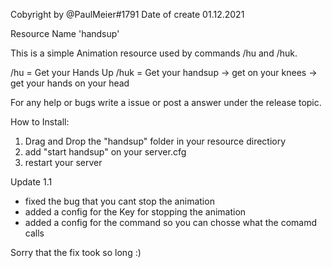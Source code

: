 Cobyright by @PaulMeier#1791
Date of create 01.12.2021

Resource Name 'handsup'

This is a simple Animation resource used by commands /hu and /huk.

/hu = Get your Hands Up
/huk = Get your handsup -> get on your knees -> get your hands on your head

For any help or bugs write a issue or post a answer under the release topic.

How to Install:
1. Drag and Drop the "handsup" folder in your resource directiory
2. add "start handsup" on your server.cfg
3. restart your server


Update 1.1
- fixed the bug that you cant stop the animation
- added a config for the Key for stopping the animation
- added a config for the command so you can chosse what the comamd calls

Sorry that the fix took so long :)
